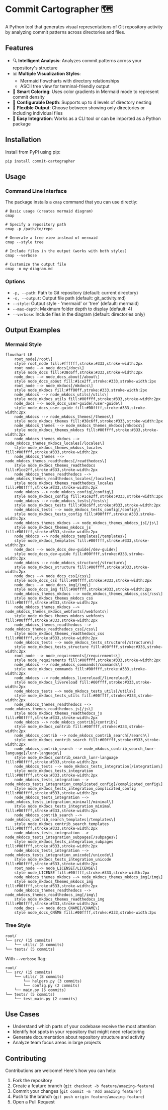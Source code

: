 # Commit Cartographer 🗺️

A Python tool that generates visual representations of Git repository activity by analyzing commit patterns across directories and files.

## Features

- 🔍 **Intelligent Analysis**: Analyzes commit patterns across your repository's structure
- 📊 **Multiple Visualization Styles**: 
  - Mermaid flowcharts with directory relationships
  - ASCII tree view for terminal-friendly output
- 🎨 **Smart Coloring**: Uses color gradients in Mermaid mode to represent commit density
- 🌳 **Configurable Depth**: Supports up to 4 levels of directory nesting
- 📁 **Flexible Output**: Choose between showing only directories or including individual files
- 🚀 **Easy Integration**: Works as a CLI tool or can be imported as a Python package

## Installation

Install from PyPI using pip:

```
pip install commit-cartographer
```

## Usage

### Command Line Interface

The package installs a `cmap` command that you can use directly:

```
# Basic usage (creates mermaid diagram)
cmap

# Specify a repository path
cmap -p /path/to/repo

# Generate a tree view instead of mermaid
cmap --style tree

# Include files in the output (works with both styles)
cmap --verbose

# Customize the output file
cmap -o my-diagram.md
```

### Options

- `-p, --path`: Path to Git repository (default: current directory)
- `-o, --output`: Output file path (default: git_activity.md)
- `--style`: Output style - 'mermaid' or 'tree' (default: mermaid)
- `--max-depth`: Maximum folder depth to display (default: 4)
- `--verbose`: Include files in the diagram (default: directories only)

## Output Examples

### Mermaid Style
```mermaid
flowchart LR
    root_node[/root\]
    style root_node fill:#ffffff,stroke:#333,stroke-width:2px
    root_node --> node_docs[/docs\]
    style node_docs fill:#38c6ff,stroke:#333,stroke-width:2px
    node_docs --> node_docs_about[/about\]
    style node_docs_about fill:#1ce2ff,stroke:#333,stroke-width:2px
    root_node --> node_mkdocs[/mkdocs\]
    style node_mkdocs fill:#ff00ff,stroke:#333,stroke-width:2px
    node_mkdocs --> node_mkdocs_utils[/utils\]
    style node_mkdocs_utils fill:#00ffff,stroke:#333,stroke-width:2px
    node_docs --> node_docs_user-guide[/user-guide\]
    style node_docs_user-guide fill:#00ffff,stroke:#333,stroke-width:2px
    node_mkdocs --> node_mkdocs_themes[/themes\]
    style node_mkdocs_themes fill:#38c6ff,stroke:#333,stroke-width:2px
    node_mkdocs_themes --> node_mkdocs_themes_mkdocs[/mkdocs\]
    style node_mkdocs_themes_mkdocs fill:#00ffff,stroke:#333,stroke-width:2px
    node_mkdocs_themes_mkdocs --> node_mkdocs_themes_mkdocs_locales[/locales\]
    style node_mkdocs_themes_mkdocs_locales fill:#00ffff,stroke:#333,stroke-width:2px
    node_mkdocs_themes --> node_mkdocs_themes_readthedocs[/readthedocs\]
    style node_mkdocs_themes_readthedocs fill:#1ce2ff,stroke:#333,stroke-width:2px
    node_mkdocs_themes_readthedocs --> node_mkdocs_themes_readthedocs_locales[/locales\]
    style node_mkdocs_themes_readthedocs_locales fill:#00ffff,stroke:#333,stroke-width:2px
    node_mkdocs --> node_mkdocs_config[/config\]
    style node_mkdocs_config fill:#1ce2ff,stroke:#333,stroke-width:2px
    node_mkdocs --> node_mkdocs_tests[/tests\]
    style node_mkdocs_tests fill:#38c6ff,stroke:#333,stroke-width:2px
    node_mkdocs_tests --> node_mkdocs_tests_config[/config\]
    style node_mkdocs_tests_config fill:#00ffff,stroke:#333,stroke-width:2px
    node_mkdocs_themes_mkdocs --> node_mkdocs_themes_mkdocs_js[/js\]
    style node_mkdocs_themes_mkdocs_js fill:#00ffff,stroke:#333,stroke-width:2px
    node_mkdocs --> node_mkdocs_templates[/templates\]
    style node_mkdocs_templates fill:#00ffff,stroke:#333,stroke-width:2px
    node_docs --> node_docs_dev-guide[/dev-guide\]
    style node_docs_dev-guide fill:#00ffff,stroke:#333,stroke-width:2px
    node_mkdocs --> node_mkdocs_structure[/structure\]
    style node_mkdocs_structure fill:#00ffff,stroke:#333,stroke-width:2px
    node_docs --> node_docs_css[/css\]
    style node_docs_css fill:#00ffff,stroke:#333,stroke-width:2px
    node_docs --> node_docs_img[/img\]
    style node_docs_img fill:#00ffff,stroke:#333,stroke-width:2px
    node_mkdocs_themes_mkdocs --> node_mkdocs_themes_mkdocs_css[/css\]
    style node_mkdocs_themes_mkdocs_css fill:#00ffff,stroke:#333,stroke-width:2px
    node_mkdocs_themes_mkdocs --> node_mkdocs_themes_mkdocs_webfonts[/webfonts\]
    style node_mkdocs_themes_mkdocs_webfonts fill:#00ffff,stroke:#333,stroke-width:2px
    node_mkdocs_themes_readthedocs --> node_mkdocs_themes_readthedocs_css[/css\]
    style node_mkdocs_themes_readthedocs_css fill:#00ffff,stroke:#333,stroke-width:2px
    node_mkdocs_tests --> node_mkdocs_tests_structure[/structure\]
    style node_mkdocs_tests_structure fill:#00ffff,stroke:#333,stroke-width:2px
    root_node --> node_requirements[/requirements\]
    style node_requirements fill:#00ffff,stroke:#333,stroke-width:2px
    node_mkdocs --> node_mkdocs_commands[/commands\]
    style node_mkdocs_commands fill:#00ffff,stroke:#333,stroke-width:2px
    node_mkdocs --> node_mkdocs_livereload[/livereload\]
    style node_mkdocs_livereload fill:#00ffff,stroke:#333,stroke-width:2px
    node_mkdocs_tests --> node_mkdocs_tests_utils[/utils\]
    style node_mkdocs_tests_utils fill:#00ffff,stroke:#333,stroke-width:2px
    node_mkdocs_themes_readthedocs --> node_mkdocs_themes_readthedocs_js[/js\]
    style node_mkdocs_themes_readthedocs_js fill:#00ffff,stroke:#333,stroke-width:2px
    node_mkdocs --> node_mkdocs_contrib[/contrib\]
    style node_mkdocs_contrib fill:#00ffff,stroke:#333,stroke-width:2px
    node_mkdocs_contrib --> node_mkdocs_contrib_search[/search\]
    style node_mkdocs_contrib_search fill:#00ffff,stroke:#333,stroke-width:2px
    node_mkdocs_contrib_search --> node_mkdocs_contrib_search_lunr-language[/lunr-language\]
    style node_mkdocs_contrib_search_lunr-language fill:#00ffff,stroke:#333,stroke-width:2px
    node_mkdocs_tests --> node_mkdocs_tests_integration[/integration\]
    style node_mkdocs_tests_integration fill:#00ffff,stroke:#333,stroke-width:2px
    node_mkdocs_tests_integration --> node_mkdocs_tests_integration_complicated_config[/complicated_config\]
    style node_mkdocs_tests_integration_complicated_config fill:#00ffff,stroke:#333,stroke-width:2px
    node_mkdocs_tests_integration --> node_mkdocs_tests_integration_minimal[/minimal\]
    style node_mkdocs_tests_integration_minimal fill:#00ffff,stroke:#333,stroke-width:2px
    node_mkdocs_contrib_search --> node_mkdocs_contrib_search_templates[/templates\]
    style node_mkdocs_contrib_search_templates fill:#00ffff,stroke:#333,stroke-width:2px
    node_mkdocs_tests_integration --> node_mkdocs_tests_integration_subpages[/subpages\]
    style node_mkdocs_tests_integration_subpages fill:#00ffff,stroke:#333,stroke-width:2px
    node_mkdocs_tests_integration --> node_mkdocs_tests_integration_unicode[/unicode\]
    style node_mkdocs_tests_integration_unicode fill:#00ffff,stroke:#333,stroke-width:2px
    root_node --> node_LICENSE[/LICENSE\]
    style node_LICENSE fill:#00ffff,stroke:#333,stroke-width:2px
    node_mkdocs_themes_mkdocs --> node_mkdocs_themes_mkdocs_img[/img\]
    style node_mkdocs_themes_mkdocs_img fill:#00ffff,stroke:#333,stroke-width:2px
    node_mkdocs_themes_readthedocs --> node_mkdocs_themes_readthedocs_img[/img\]
    style node_mkdocs_themes_readthedocs_img fill:#00ffff,stroke:#333,stroke-width:2px
    node_docs --> node_docs_CNAME[/CNAME\]
    style node_docs_CNAME fill:#00ffff,stroke:#333,stroke-width:2px
```

### Tree Style
```
root/
└── src/ (15 commits)
    └── utils/ (8 commits)
└── tests/ (5 commits)
```

With `--verbose` flag:
```
root/
└── src/ (15 commits)
    └── utils/ (8 commits)
        └── helpers.py (3 commits)
        └── config.py (2 commits)
    └── main.py (5 commits)
└── tests/ (5 commits)
    └── test_main.py (2 commits)
```

## Use Cases

- Understand which parts of your codebase receive the most attention
- Identify hot spots in your repository that might need refactoring
- Generate documentation about repository structure and activity
- Analyze team focus areas in large projects

## Contributing

Contributions are welcome! Here's how you can help:

1. Fork the repository
2. Create a feature branch (`git checkout -b feature/amazing-feature`)
3. Commit your changes (`git commit -m 'Add amazing feature'`)
4. Push to the branch (`git push origin feature/amazing-feature`)
5. Open a Pull Request
